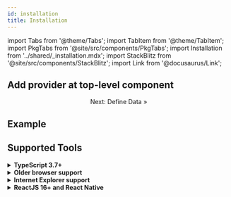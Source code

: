```yaml
---
id: installation
title: Installation
---
```


<head>
  <title>Getting Started with Reactive Data Client</title>
</head>

import Tabs from '@theme/Tabs';
import TabItem from '@theme/TabItem';
import PkgTabs from '@site/src/components/PkgTabs';
import Installation from '../shared/\_installation.mdx';
import StackBlitz from '@site/src/components/StackBlitz';
import Link from '@docusaurus/Link';

<PkgTabs pkgs="@data-client/react @data-client/test @data-client/hooks @data-client/rest" />

## Add provider at top-level component

<Installation />

<center>

<Link className="button button--secondary" to="./resource">Next: Define Data »</Link>

</center>

## Example

<StackBlitz app="todo-app" file="src/RootProvider.tsx" view="both" ctl="1" />

## Supported Tools

<details>
<summary><b>TypeScript 3.7+</b></summary>

TypeScript is optional, but requires at least version [3.7](https://www.typescriptlang.org/docs/handbook/release-notes/typescript-3-7.html#more-recursive-type-aliases) and [strictNullChecks](https://www.typescriptlang.org/tsconfig#strictNullChecks) for full type enforcement.

</details>

<details>
<summary><b>Older browser support</b></summary>

If your application targets older browsers (a few years or more), be sure to load polyfills.
Typically this is done with [@babel/preset-env useBuiltIns: 'entry'](https://babeljs.io/docs/en/babel-preset-env#usebuiltins),
coupled with importing [core-js](https://www.npmjs.com/package/core-js) at the entrypoint of your application.

This ensures only the needed polyfills for your browser support targets are included in your application bundle.

For instance `TypeError: Object.hasOwn is not a function`

</details>
<details>
<summary><b>Internet Explorer support</b></summary>

If you see `Uncaught TypeError: Class constructor Resource cannot be invoked without 'new'`,
follow the instructions to [add legacy browser support to packages](../guides/legacy-browser)

</details>

<details>
<summary><b>ReactJS 16+ and React Native</b></summary>

ReactJS 16.2 and above is supported (the one with hooks!). React 18 provides improved [Suspense](../api/useSuspense.md)
support and features. Both React Native and React Navigation are supported.

Other native frameworks like Expo should work, but have not been verified. If you have a working project using other
React libraries, [feel free to share with others](https://github.com/reactive/data-client/discussions/2422) in our
discussions.

</details>
